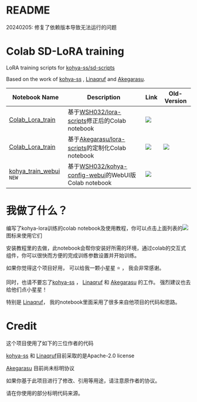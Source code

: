 # README

20240205: 修复了依赖版本导致无法运行的问题


# Colab SD-LoRA training


LoRA training scripts for [kohya-ss/sd-scripts](https://github.com/kohya-ss/sd-scripts.git)

Based on the work of [kohya-ss](https://github.com/kohya-ss/sd-scripts) , [Linaqruf](https://github.com/Linaqruf/kohya-trainer) and [Akegarasu](https://github.com/Akegarasu/lora-scripts).


| Notebook Name | Description | Link | Old-Version |
| --- | --- | --- | --- |
| [Colab_Lora_train](https://github.com/pmczx/lora-scripts/) | 基于[WSH032/lora-scripts](https://github.com/WSH032/lora-scripts)修正后的Colab notebook | [![](https://img.shields.io/static/v1?message=Open%20in%20Colab&logo=googlecolab&labelColor=5c5c5c&color=0f80c1&label=%20&style=flat)](https://colab.research.google.com/github/pmczx/lora-scripts/blob/main/Colab_Lora_train.ipynb) | |
| [Colab_Lora_train](https://github.com/WSH032/lora-scripts/) | 基于[Akegarasu/lora-scripts](https://github.com/Akegarasu/lora-scripts)的定制化Colab notebook | [![](https://img.shields.io/static/v1?message=Open%20in%20Colab&logo=googlecolab&labelColor=5c5c5c&color=0f80c1&label=%20&style=flat)](https://colab.research.google.com/github/pmczx/lora-scripts/blob/main/Colab_Lora_train.ipynb) | [![](https://img.shields.io/static/v1?message=Older%20Version&logo=googlecolab&labelColor=5c5c5c&color=e74c3c&label=%20&style=flat)](https://colab.research.google.com/drive/1_f0qJdM43BSssNJWtgjIlk9DkIzLPadx) |
| [kohya_train_webui](https://github.com/WSH032/kohya-config-webui) `NEW` | 基于[WSH032/kohya-config-webui](https://github.com/WSH032/kohya-config-webui)的WebUI版Colab notebook | [![](https://img.shields.io/static/v1?message=Open%20in%20Colab&logo=googlecolab&labelColor=5c5c5c&color=0f80c1&label=%20&style=flat)](https://colab.research.google.com/github/WSH032/kohya-config-webui/blob/main/kohya_train_webui.ipynb) |

# 我做了什么？

编写了kohya-lora训练的colab notebook及使用教程，你可以点击上面列表的![](https://img.shields.io/static/v1?message=Open%20in%20Colab&logo=googlecolab&labelColor=5c5c5c&color=0f80c1&label=%20&style=flat)图标来使用它们

安装教程里的去做，此notebook会帮你安装好所需的环境，通过colab的交互式组件，你可以很快而方便的完成训练参数设置并开始训练。

如果你觉得这个项目好用， 可以给我一颗小星星 ⭐ ， 我会非常感谢。

同时，也请不要忘了[kohya-ss](https://github.com/kohya-ss/sd-scripts) ， [Linaqruf](https://github.com/Linaqruf/kohya-trainer) 和 [Akegarasu](https://github.com/Akegarasu/lora-scripts) 的工作。 强烈建议也去给他们点小星星！

特别是 [Linaqruf](https://github.com/Linaqruf/kohya-trainer)， 我的notebook里面采用了很多来自他项目的代码和思路。

# Credit

这个项目使用了如下的三位作者的代码

[kohya-ss](https://github.com/kohya-ss/sd-scripts) 和 [Linaqruf](https://github.com/Linaqruf/kohya-trainer)目前采取的是Apache-2.0 license

[Akegarasu](https://github.com/Akegarasu/lora-scripts) 目前尚未标明协议

如果你基于此项目进行了修改、引用等用途，请注意原作者的协议。

请在你使用的部分标明代码来源。

